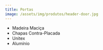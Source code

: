 ```yaml
---
title: Portas
image: /assets/img/produtos/header-door.jpg
---
```


- Madeira Maciça
- Chapas Contra-Placada
- Unitex
- Alumínio

